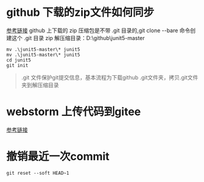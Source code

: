# github 下载的zip文件如何同步

[参考链接](https://www.zhihu.com/question/53072606/answer/954857791)
github 上下载的 zip 压缩包是不带 .git 目录的,git clone --bare 命令创建这个 .git 目录
zip 解压缩目录：D:\github\junit5-master
```shell script
mv .\junit5-master\* junit5
mv .\junit5-master\* junit5
cd junit5
git init
```
>.git 文件保护git提交信息，基本流程为下载github .git文件夹，拷贝.git文件夹到解压缩目录

# webstorm 上传代码到gitee
[参考链接](https://www.jianshu.com/p/1f1e29ea7660)

# 撤销最近一次commit
```shell script
git reset --soft HEAD~1
```
